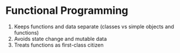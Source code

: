 # Functional Programming

1. Keeps functions and data separate (classes vs simple objects and functions)
2. Avoids state change and mutable data
3. Treats functions as first-class citizen

